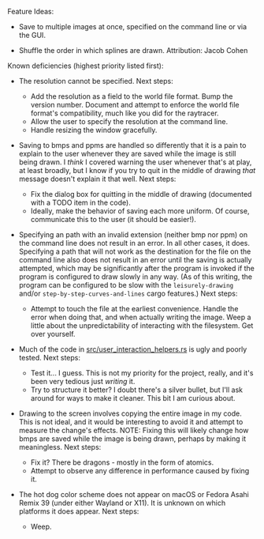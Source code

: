 Feature Ideas:
- Save to multiple images at once, specified on the command line or via the GUI.

- Shuffle the order in which splines are drawn. Attribution: Jacob Cohen

Known deficiencies (highest priority listed first):
- The resolution cannot be specified.
  Next steps:
  - Add the resolution as a field to the world file format. Bump the version
    number. Document and attempt to enforce the world file format's
    compatibility, much like you did for the raytracer.
  - Allow the user to specify the resolution at the command line.
  - Handle resizing the window gracefully.

- Saving to bmps and ppms are handled so differently that it is a pain to
  explain to the user whenever they are saved while the image is still being
  drawn. I *think* I covered warning the user whenever that's at play, at least
  broadly, but I know if you try to quit in the middle of drawing *that* message
  doesn't explain it that well.
  Next steps:
  - Fix the dialog box for quitting in the middle of drawing (documented with a
    TODO item in the code).
  - Ideally, make the behavior of saving each more uniform. Of course,
    communicate this to the user (it should be easier!).

- Specifying an path with an invalid extension (neither bmp nor ppm) on the
  command line does not result in an error. In all other cases, it does.
  Specifying a path that will not work as the destination for the file on the
  command line also does not result in an error until the saving is actually
  attempted, which may be significantly after the program is invoked if the
  program is configured to draw slowly in any way. (As of this writing, the
  program can be configured to be slow with the `leisurely-drawing` and/or
  `step-by-step-curves-and-lines` cargo features.)
  Next steps:
  - Attempt to touch the file at the earliest convenience. Handle the error when
    doing that, and when actually writing the image. Weep a little about the
    unpredictability of interacting with the filesystem. Get over yourself.

- Much of the code in
  [src/user_interaction_helpers.rs](src/user_interaction_helpers.rs) is ugly and
  poorly tested.
  Next steps:
  - Test it... I guess. This is not my priority for the project, really, and
    it's been very tedious just *writing* it.
  - Try to structure it better? I doubt there's a silver bullet, but I'll ask
    around for ways to make it cleaner. This bit I am curious about.

- Drawing to the screen involves copying the entire image in my code. This is
  not ideal, and it would be interesting to avoid it and attempt to measure the
  change's effects.
  NOTE: Fixing this will likely change how bmps are saved while the image is
  being drawn, perhaps by making it meaningless.
  Next steps:
  - Fix it? There be dragons - mostly in the form of atomics.
  - Attempt to observe any difference in performance caused by fixing it.

- The hot dog color scheme does not appear on macOS or Fedora Asahi Remix 39 (under
  either Wayland or X11). It is unknown on which platforms it does appear.
  Next steps:
  - Weep.
